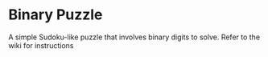 # Binary Puzzle

A simple Sudoku-like puzzle that involves binary digits to solve. Refer to the wiki for instructions
